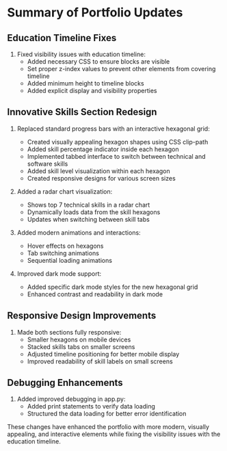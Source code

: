 # Summary of Portfolio Updates

## Education Timeline Fixes
1. Fixed visibility issues with education timeline:
   - Added necessary CSS to ensure blocks are visible
   - Set proper z-index values to prevent other elements from covering timeline
   - Added minimum height to timeline blocks
   - Added explicit display and visibility properties

## Innovative Skills Section Redesign
1. Replaced standard progress bars with an interactive hexagonal grid:
   - Created visually appealing hexagon shapes using CSS clip-path
   - Added skill percentage indicator inside each hexagon
   - Implemented tabbed interface to switch between technical and software skills
   - Added skill level visualization within each hexagon
   - Created responsive designs for various screen sizes

2. Added a radar chart visualization:
   - Shows top 7 technical skills in a radar chart
   - Dynamically loads data from the skill hexagons
   - Updates when switching between skill tabs

3. Added modern animations and interactions:
   - Hover effects on hexagons
   - Tab switching animations
   - Sequential loading animations

4. Improved dark mode support:
   - Added specific dark mode styles for the new hexagonal grid
   - Enhanced contrast and readability in dark mode

## Responsive Design Improvements
1. Made both sections fully responsive:
   - Smaller hexagons on mobile devices
   - Stacked skills tabs on smaller screens
   - Adjusted timeline positioning for better mobile display
   - Improved readability of skill labels on small screens

## Debugging Enhancements
1. Added improved debugging in app.py:
   - Added print statements to verify data loading
   - Structured the data loading for better error identification

These changes have enhanced the portfolio with more modern, visually appealing, and interactive elements while fixing the visibility issues with the education timeline.

